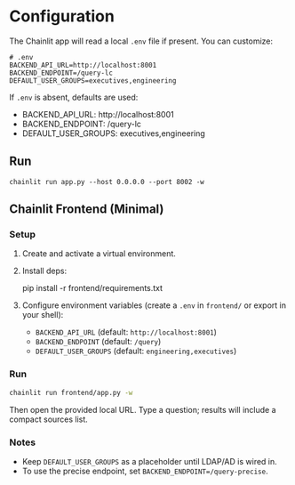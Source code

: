 Configuration
=============

The Chainlit app will read a local `.env` file if present. You can customize:

```
# .env
BACKEND_API_URL=http://localhost:8001
BACKEND_ENDPOINT=/query-lc
DEFAULT_USER_GROUPS=executives,engineering
```

If `.env` is absent, defaults are used:
- BACKEND_API_URL: http://localhost:8001
- BACKEND_ENDPOINT: /query-lc
- DEFAULT_USER_GROUPS: executives,engineering

Run
---

```
chainlit run app.py --host 0.0.0.0 --port 8002 -w
```
## Chainlit Frontend (Minimal)

### Setup
1. Create and activate a virtual environment.
2. Install deps:

   pip install -r frontend/requirements.txt

3. Configure environment variables (create a `.env` in `frontend/` or export in your shell):
   - `BACKEND_API_URL` (default: `http://localhost:8001`)
   - `BACKEND_ENDPOINT` (default: `/query`)
   - `DEFAULT_USER_GROUPS` (default: `engineering,executives`)

### Run
```bash
chainlit run frontend/app.py -w
```

Then open the provided local URL. Type a question; results will include a compact sources list.

### Notes
- Keep `DEFAULT_USER_GROUPS` as a placeholder until LDAP/AD is wired in.
- To use the precise endpoint, set `BACKEND_ENDPOINT=/query-precise`.

